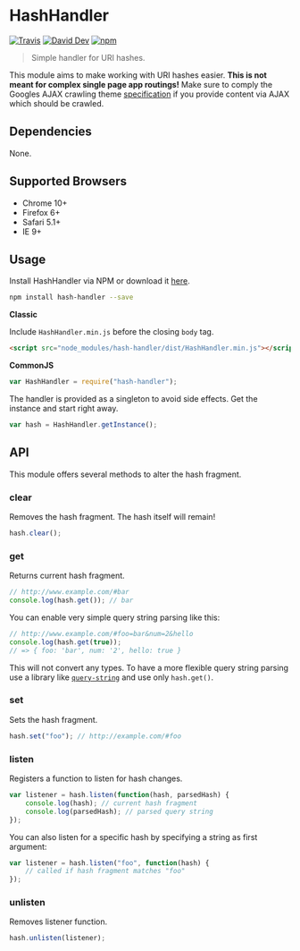 # HashHandler

[![Travis](https://img.shields.io/travis/lgraubner/hash-handler.svg)](https://travis-ci.org/lgraubner/hash-handler) [![David Dev](https://img.shields.io/david/dev/lgraubner/hash-handler.svg)](https://david-dm.org/lgraubner/hash-handler#info=devDependencies) [![npm](https://img.shields.io/npm/v/hash-handler.svg)](https://www.npmjs.com/package/hash-handler)

> Simple handler for URI hashes.

This module aims to make working with URI hashes easier. **This is not meant for complex single page app routings!** Make sure to comply the Googles AJAX crawling theme  [specification](https://developers.google.com/webmasters/ajax-crawling/docs/specification) if you provide content via AJAX which should be crawled.

## Dependencies

None.

## Supported Browsers

* Chrome 10+
* Firefox 6+
* Safari 5.1+
* IE 9+

## Usage

Install HashHandler via NPM or download it [here](https://raw.githubusercontent.com/lgraubner/hash-handler/master/dist/HashHandler.min.js).

```Bash
npm install hash-handler --save
```

**Classic**

Include `HashHandler.min.js` before the closing `body` tag.

```HTML
<script src="node_modules/hash-handler/dist/HashHandler.min.js"></script>
```

**CommonJS**

```JavaScript
var HashHandler = require("hash-handler");
```

The handler is provided as a singleton to avoid side effects. Get the instance and start right away.

```JavaScript
var hash = HashHandler.getInstance();
```

## API

This module offers several methods to alter the hash fragment.

### clear

Removes the hash fragment. The hash itself will remain!

```JavaScript
hash.clear();
```

### get

Returns current hash fragment.

```JavaScript
// http://www.example.com/#bar
console.log(hash.get()); // bar
```

You can enable very simple query string parsing like this:

```JavaScript
// http://www.example.com/#foo=bar&num=2&hello
console.log(hash.get(true));
// => { foo: 'bar', num: '2', hello: true }
```

This will not convert any types. To have a more flexible query string parsing use a library like [`query-string`](https://github.com/sindresorhus/query-string) and use only `hash.get()`.

### set

Sets the hash fragment.

```JavaScript
hash.set("foo"); // http://example.com/#foo
```

### listen

Registers a function to listen for hash changes.

```JavaScript
var listener = hash.listen(function(hash, parsedHash) {
    console.log(hash); // current hash fragment
    console.log(parsedHash); // parsed query string
});
```

You can also listen for a specific hash by specifying a string as first argument:

```JavaScript
var listener = hash.listen("foo", function(hash) {
    // called if hash fragment matches "foo"
});
```

### unlisten

Removes listener function.

```JavaScript
hash.unlisten(listener);
```

